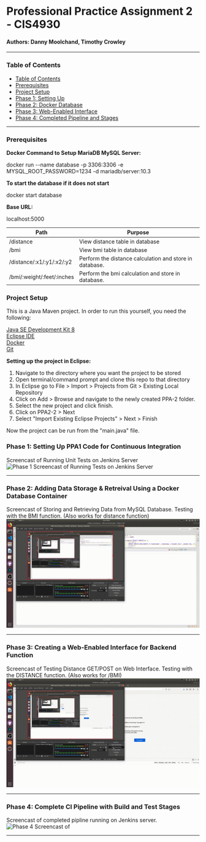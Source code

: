 # Professional Practice Assignment 2 - CIS4930

#### Authors: Danny Moolchand, Timothy Crowley  

----

### Table of Contents

  - [Table of Contents](#table-of-contents)
  - [Prerequisites](#prerequisites)
  - [Project Setup](#project-setup)
  - [Phase 1: Setting Up](#phase-1-setting-up-ppa1-code-for-continuous-integration)
  - [Phase 2: Docker Database](#phase-2-adding-data-storage--retreival-using-a-docker-database-container)
  - [Phase 3: Web-Enabled Interface](#phase-3-creating-a-web-enabled-interface-for-backend-function)
  - [Phase 4: Completed Pipeline and Stages](#phase-4-complete-ci-pipeline-with-build-and-test-stages)

----
### Prerequisites
**Docker Command to Setup MariaDB MySQL Server:**

docker run --name database -p 3306:3306 -e MYSQL_ROOT_PASSWORD=1234 -d mariadb/server:10.3

**To start the database if it does not start**

docker start database

**Base URL:**

localhost:5000

| **Path** | **Purpose** |
| --- | --- |
| /distance  | View distance table in database  |
| /bmi  | View bmi table in database  |
| /distance/:x1/:y1/:x2/:y2  | Perform the distance calculation and store in database.   |
| /bmi/:weight/:feet/:inches  | Perform the bmi calculation and store in database.  |

### Project Setup

This is a Java Maven project. In order to run this yourself, you need the following:

[Java SE Development Kit 8](https://www.oracle.com/technetwork/java/javase/downloads/jdk8-downloads-2133151.html)  
[Eclipse IDE](https://www.eclipse.org/eclipseide/2018-12/)  
[Docker](https://docs.docker.com/toolbox/toolbox_install_windows/)  
[Git](https://git-scm.com/downloads)

**Setting up the project in Eclipse:**
  1. Navigate to the directory where you want the project to be stored
  2. Open terminal/command prompt and clone this repo to that directory
  3. In Eclipse go to File > Import > Projects from Git > Existing Local Repository
  4. Click on Add > Browse and navigate to the newly created PPA-2 folder.
  5. Select the new project and click finish.
  6. Click on PPA2-2 > Next
  7. Select "Import Existing Eclipse Projects" > Next > Finish

Now the project can be run from the "main.java" file. 


### Phase 1: Setting Up PPA1 Code for Continuous Integration
Screencast of Running Unit Tests on Jenkins Server
![Phase 1 Screencast of Running Tests on Jenkins Server](https://raw.githubusercontent.com/moolchand-danny/PPA-2/master/readme_assets/Phase1.gif)


---

### Phase 2: Adding Data Storage & Retreival Using a Docker Database Container
Screencast of Storing and Retrieving Data from MySQL Database. Testing with the BMI function. (Also works for distance function)
![Phase 2 Screencast of Storing and Retrieving Data from MySQL Database](https://raw.githubusercontent.com/moolchand-danny/PPA-2/master/readme_assets/Phase2.gif)

---

### Phase 3: Creating a Web-Enabled Interface for Backend Function
Screencast of Testing Distance GET/POST on Web Interface. Testing with the DISTANCE function. (Also works for /BMI)
![Phase 3 Screencast of Testing Distance GET/POST on Web Interface](https://raw.githubusercontent.com/moolchand-danny/PPA-2/master/readme_assets/Phase3.gif)

---

### Phase 4: Complete CI Pipeline with Build and Test Stages
Screencast of completed pipline running on Jenkins server.
![Phase 4 Screencast of ](https://raw.githubusercontent.com/moolchand-danny/PPA-2/master/readme_assets/Phase4.gif)

---



